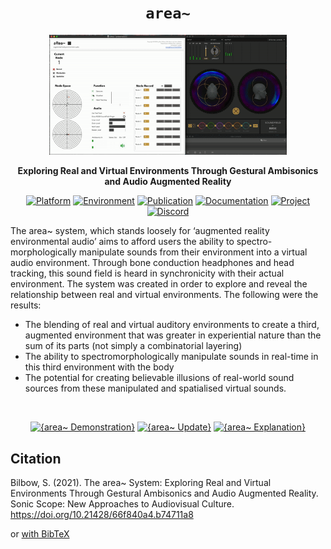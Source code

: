 <div align="center">

# `area~`

<img src="demo.gif" width="380"/>

**Exploring Real and Virtual Environments Through Gestural Ambisonics and Audio Augmented Reality**

[![Platform](https://img.shields.io/badge/Platform-Mac-yellow?style=flat-square&logo=apple)](https://support.apple.com/macos)
[![Environment](https://img.shields.io/badge/Environment-Max-orange?style=flat-square&logo=max&logoColor=white)](https://cycling74.com/products/max)
[![Publication](https://img.shields.io/badge/Publication-SonicScope-green?style=flat-square&logo=readthedocs&logoColor=white)](https://doi.org/10.21428/66f840a4.b74711a8)
[![Documentation](https://img.shields.io/badge/Guide-TBA-red?style=flat-square&logo=todoist&logoColor=white)](https://github.com/sambilbow/area/wiki)
[![Project](https://img.shields.io/badge/Project-Blog-blue?style=flat-square&logo=jekyll&logoColor=white)](https://sambilbow.com/projects/area/)
[![Discord](https://img.shields.io/badge/Discord-XRt%20Space-%237289da.svg?style=flat-square&logo=discord&logoColor=white)](https://discord.gg/p3MmURSBV3)

</div>

The area~ system, which stands loosely for ‘augmented reality environmental audio’ aims to afford users the ability to spectro-morphologically manipulate sounds from their environment into a virtual audio environment. Through bone conduction headphones and head tracking, this sound field is heard in synchronicity with their actual environment. The system was created in order to explore and reveal the relationship between real and virtual environments. The following were the results:

- The blending of real and virtual auditory environments to create a third, augmented environment that was greater in experiential nature than the sum of its parts (not simply a combinatorial layering)
- The ability to spectromorphologically manipulate sounds in real-time in this third environment with the body
- The potential for creating believable illusions of real-world sound sources from these manipulated and spatialised virtual sounds.

<div align="center">
<br>

[![{area~ Demonstration}](https://ytcards.demolab.com/?id=SPd-f2EXuIQ&title=area~+Demonstration&lang=en&timestamp=1594834740&background_color=%230d1117&title_color=%23ffffff&stats_color=%23dedede&width=250&duration=157 "area~ Demonstration")](https://www.youtube.com/watch?v=SPd-f2EXuIQ)
[![{area~ Update}](https://ytcards.demolab.com/?id=rhtrAERxFQQ&title=area~+Update&lang=en&timestamp=1589564340&background_color=%230d1117&title_color=%23ffffff&stats_color=%23dedede&width=250&duration=249 "area~ Update")](https://www.youtube.com/watch?v=rhtrAERxFQQ)
[![{area~ Explanation}](https://ytcards.demolab.com/?id=iZRcBhC13_4&title=area~+Explanation&lang=en&timestamp=1584293940&background_color=%230d1117&title_color=%23ffffff&stats_color=%23dedede&width=250&duration=289 "area~ Explanation")](https://www.youtube.com/watch?v=iZRcBhC13_4)

</div>

## Citation
Bilbow, S. (2021). The area~ System: Exploring Real and Virtual Environments Through Gestural Ambisonics and Audio Augmented Reality. Sonic Scope: New Approaches to Audiovisual Culture. https://doi.org/10.21428/66f840a4.b74711a8

or [with BibTeX](citation.bib)

